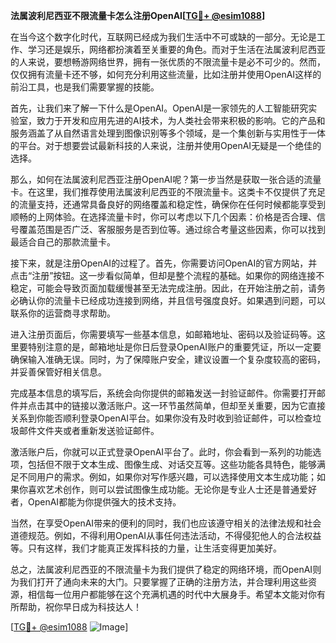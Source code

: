 **法属波利尼西亚不限流量卡怎么注册OpenAI[[TG💪+ @esim1088](https://t.me/s/esim1088)]**

在当今这个数字化时代，互联网已经成为我们生活中不可或缺的一部分。无论是工作、学习还是娱乐，网络都扮演着至关重要的角色。而对于生活在法属波利尼西亚的人来说，要想畅游网络世界，拥有一张优质的不限流量卡是必不可少的。然而，仅仅拥有流量卡还不够，如何充分利用这些流量，比如注册并使用OpenAI这样的前沿工具，也是我们需要掌握的技能。

首先，让我们来了解一下什么是OpenAI。OpenAI是一家领先的人工智能研究实验室，致力于开发和应用先进的AI技术，为人类社会带来积极的影响。它的产品和服务涵盖了从自然语言处理到图像识别等多个领域，是一个集创新与实用性于一体的平台。对于想要尝试最新科技的人来说，注册并使用OpenAI无疑是一个绝佳的选择。

那么，如何在法属波利尼西亚注册OpenAI呢？第一步当然是获取一张合适的流量卡。在这里，我们推荐使用法属波利尼西亚的不限流量卡。这类卡不仅提供了充足的流量支持，还通常具备良好的网络覆盖和稳定性，确保你在任何时候都能享受到顺畅的上网体验。在选择流量卡时，你可以考虑以下几个因素：价格是否合理、信号覆盖范围是否广泛、客服服务是否到位等。通过综合考量这些因素，你可以找到最适合自己的那款流量卡。

接下来，就是注册OpenAI的过程了。首先，你需要访问OpenAI的官方网站，并点击“注册”按钮。这一步看似简单，但却是整个流程的基础。如果你的网络连接不稳定，可能会导致页面加载缓慢甚至无法完成注册。因此，在开始注册之前，请务必确认你的流量卡已经成功连接到网络，并且信号强度良好。如果遇到问题，可以联系你的运营商寻求帮助。

进入注册页面后，你需要填写一些基本信息，如邮箱地址、密码以及验证码等。这里要特别注意的是，邮箱地址是你日后登录OpenAI账户的重要凭证，所以一定要确保输入准确无误。同时，为了保障账户安全，建议设置一个复杂度较高的密码，并妥善保管好相关信息。

完成基本信息的填写后，系统会向你提供的邮箱发送一封验证邮件。你需要打开邮件并点击其中的链接以激活账户。这一环节虽然简单，但却至关重要，因为它直接关系到你能否顺利登录OpenAI平台。如果你没有及时收到验证邮件，可以检查垃圾邮件文件夹或者重新发送验证邮件。

激活账户后，你就可以正式登录OpenAI平台了。此时，你会看到一系列的功能选项，包括但不限于文本生成、图像生成、对话交互等。这些功能各具特色，能够满足不同用户的需求。例如，如果你对写作感兴趣，可以选择使用文本生成功能；如果你喜欢艺术创作，则可以尝试图像生成功能。无论你是专业人士还是普通爱好者，OpenAI都能为你提供强大的技术支持。

当然，在享受OpenAI带来的便利的同时，我们也应该遵守相关的法律法规和社会道德规范。例如，不得利用OpenAI从事任何违法活动，不得侵犯他人的合法权益等。只有这样，我们才能真正发挥科技的力量，让生活变得更加美好。

总之，法属波利尼西亚的不限流量卡为我们提供了稳定的网络环境，而OpenAI则为我们打开了通向未来的大门。只要掌握了正确的注册方法，并合理利用这些资源，相信每一位用户都能够在这个充满机遇的时代中大展身手。希望本文能对你有所帮助，祝你早日成为科技达人！

[[TG💪+ @esim1088](https://t.me/s/esim1088) ![Image](https://i.postimg.cc/4NQfJmqS/Snipaste-2025-05-13-00-14-12.png)]